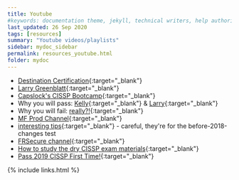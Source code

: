 ```yaml
---
title: Youtube
#keywords: documentation theme, jekyll, technical writers, help authoring tools, hat replacements
last_updated: 26 Sep 2020
tags: [resources]
summary: "Youtube videos/playlists"
sidebar: mydoc_sidebar
permalink: resources_youtube.html
folder: mydoc
---
```



- [Destination Certification](https://www.youtube.com/channel/UCXk6whiDrWq42y9Tdv1MEhg){:target="_blank"}
- [Larry Greenblatt](https://www.youtube.com/watch?v=1_U7uWCTQp8&list=PL5BpytesnkhSH-V7V-M3NL9149aUQ69e2){:target="_blank"}
- [Capslock's CISSP Bootcamp](https://www.youtube.com/channel/UCFCW4j2hSAy6J8QBXdcNz8g){:target="_blank"}
- Why you will pass: [Kelly](https://www.youtube.com/watch?v=v2Y6Zog8h2A){:target="_blank"} & [Larry](https://www.youtube.com/watch?v=HWg2geVJuvs){:target="_blank"}
- Why you will fail: [really?!](https://www.youtube.com/watch?v=giJFhtws-CE){:target="_blank"}
- [MF Prod Channel](https://www.youtube.com/channel/UCIbeWc3tjvGgTS2uV5D2BUw){:target="_blank"}
- [interesting tips](https://www.youtube.com/watch?v=Qw8sYsO153s&t=46s){:target="_blank"} - careful, they're for the before-2018-changes test
- [FRSecure channel](https://www.youtube.com/channel/UClMYYuIkextuYWBJD-9NfSg){:target="_blank"}
- [How to study the dry CISSP exam materials](https://www.youtube.com/watch?v=JLIp65FY4oY){:target="_blank"}
- [Pass 2019 CISSP First Time!](https://www.youtube.com/watch?v=aXC9QYfETIg){:target="_blank"}



{% include links.html %}
